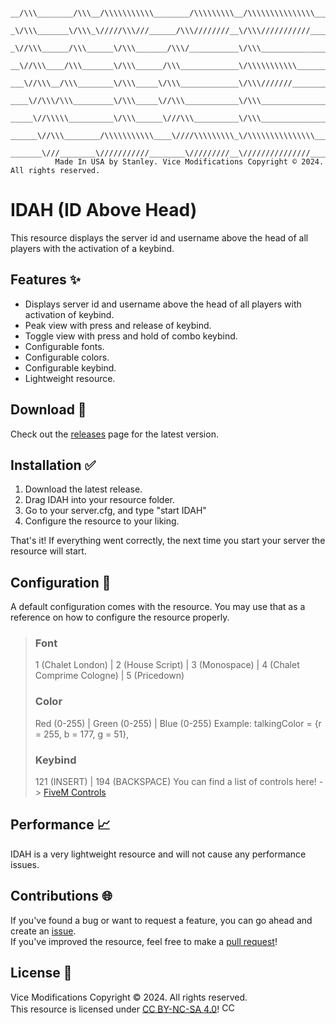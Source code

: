 
     __/\\\________/\\\__/\\\\\\\\\\\________/\\\\\\\\\__/\\\\\\\\\\\\\\\____________/\\\\____________/\\\\_______/\\\\\_______/\\\\\\\\\\\\________/\\\\\\\\\\\___        
      _\/\\\_______\/\\\_\/////\\\///______/\\\////////__\/\\\///////////____________\/\\\\\\________/\\\\\\_____/\\\///\\\____\/\\\////////\\\____/\\\/////////\\\_       
       _\//\\\______/\\\______\/\\\_______/\\\/___________\/\\\_______________________\/\\\//\\\____/\\\//\\\___/\\\/__\///\\\__\/\\\______\//\\\__\//\\\______\///__      
        __\//\\\____/\\\_______\/\\\______/\\\_____________\/\\\\\\\\\\\_______________\/\\\\///\\\/\\\/_\/\\\__/\\\______\//\\\_\/\\\_______\/\\\___\////\\\_________     
         ___\//\\\__/\\\________\/\\\_____\/\\\_____________\/\\\///////________________\/\\\__\///\\\/___\/\\\_\/\\\_______\/\\\_\/\\\_______\/\\\______\////\\\______    
          ____\//\\\/\\\_________\/\\\_____\//\\\____________\/\\\_______________________\/\\\____\///_____\/\\\_\//\\\______/\\\__\/\\\_______\/\\\_________\////\\\___   
           _____\//\\\\\__________\/\\\______\///\\\__________\/\\\_______________________\/\\\_____________\/\\\__\///\\\__/\\\____\/\\\_______/\\\___/\\\______\//\\\__  
            ______\//\\\________/\\\\\\\\\\\____\////\\\\\\\\\_\/\\\\\\\\\\\\\\\___________\/\\\_____________\/\\\____\///\\\\\/_____\/\\\\\\\\\\\\/___\///\\\\\\\\\\\/___ 
             _______\///________\///////////________\/////////__\///////////////____________\///______________\///_______\/////_______\////////////_______\///////////_____
              Made In USA by Stanley. Vice Modifications Copyright © 2024. All rights reserved.



# IDAH (ID Above Head)
This resource displays the server id and username above the head of all players with the activation of a keybind.

## Features ✨
- Displays server id and username above the head of all players with activation of keybind.
- Peak view with press and release of keybind.
- Toggle view with press and hold of combo keybind.
- Configurable fonts.
- Configurable colors.
- Configurable keybind.
- Lightweight resource.

## Download 🔽
Check out the [releases](https://github.com/Stanley405/IDAH/releases) page for the latest version.

## Installation ✅
1. Download the latest release.
2. Drag IDAH into your resource folder.
3. Go to your server.cfg, and type "start IDAH"
4. Configure the resource to your liking.

That's it! If everything went correctly, the next time you start your server the resource will start.
  
## Configuration 🔧
A default configuration comes with the resource. You may use that as a reference on how to configure the resource properly.

>   ### Font
>    1 (Chalet London) | 2 (House Script) | 3 (Monospace) | 4 (Chalet Comprime Cologne) | 5 (Pricedown)
>
>   ### Color
>    Red (0-255) | Green (0-255) | Blue (0-255)
>    Example: talkingColor = {r = 255, b = 177, g = 51},
>
>   ### Keybind
>    121 (INSERT) | 194 (BACKSPACE)
>    You can find a list of controls here! -> [FiveM Controls](https://docs.fivem.net/docs/game-references/controls)
  
## Performance 📈
IDAH is a very lightweight resource and will not cause any performance issues.    
  
## Contributions 🌐
If you've found a bug or want to request a feature, you can go ahead and create an [issue](https://github.com/Stanley405/IDAH/issues).  
If you've improved the resource, feel free to make a [pull request](https://github.com/Stanley405/IDAH/pulls)!  
  
## License 📄
Vice Modifications Copyright © 2024. All rights reserved.  
This resource is licensed under [CC BY-NC-SA 4.0](https://github.com/Stanley405/IDAH/blob/main/LICENSE)!
<img src="https://mirrors.creativecommons.org/presskit/buttons/88x31/png/by-nc-sa.png" width="44" height="15.5" alt="CC BY-NC-SA 4.0">
